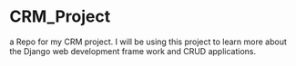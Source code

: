 # CRM_Project
a Repo for my CRM project. I will be using this project to learn more about the Django web development frame work and CRUD applications.
